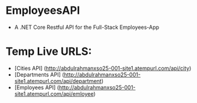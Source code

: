 # EmployeesAPI
* A .NET Core Restful API for the Full-Stack Employees-App
# Temp Live URLS:
* [Cities API] (http://abdulrahmanxso25-001-site1.atempurl.com/api/city)
* [Departments API] (http://abdulrahmanxso25-001-site1.atempurl.com/api/department)
* [Employees API] (http://abdulrahmanxso25-001-site1.atempurl.com/api/emloyee)
